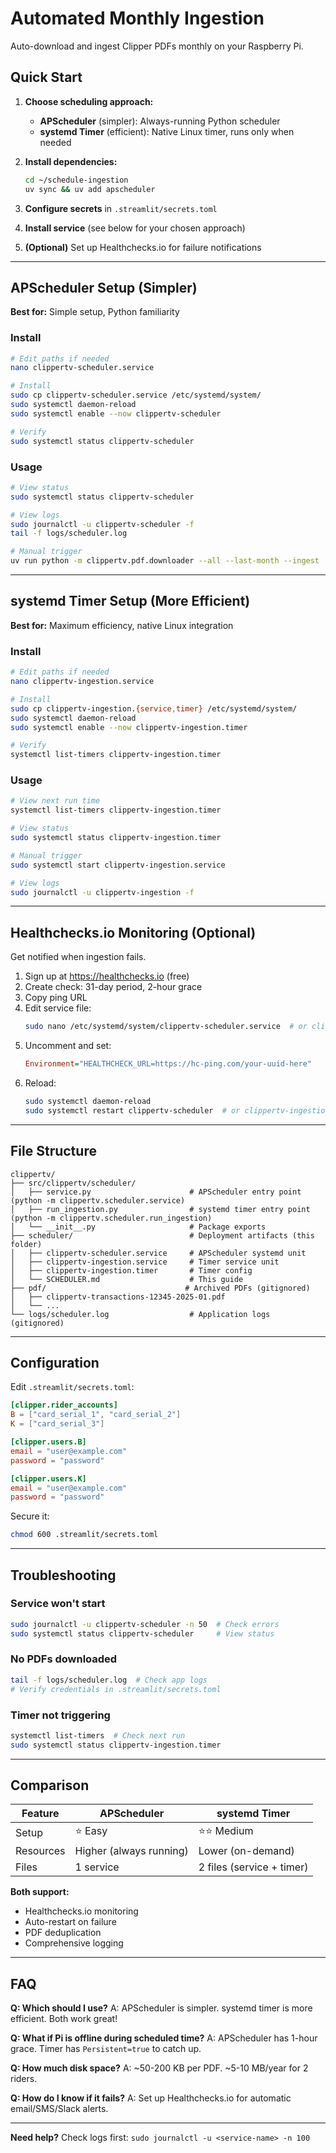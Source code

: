 # Automated Monthly Ingestion

Auto-download and ingest Clipper PDFs monthly on your Raspberry Pi.

## Quick Start

1. **Choose scheduling approach:**
   - **APScheduler** (simpler): Always-running Python scheduler
   - **systemd Timer** (efficient): Native Linux timer, runs only when needed

2. **Install dependencies:**
   ```bash
   cd ~/schedule-ingestion
   uv sync && uv add apscheduler
   ```

3. **Configure secrets** in `.streamlit/secrets.toml`

4. **Install service** (see below for your chosen approach)

5. **(Optional)** Set up Healthchecks.io for failure notifications

---

## APScheduler Setup (Simpler)

**Best for:** Simple setup, Python familiarity

### Install

```bash
# Edit paths if needed
nano clippertv-scheduler.service

# Install
sudo cp clippertv-scheduler.service /etc/systemd/system/
sudo systemctl daemon-reload
sudo systemctl enable --now clippertv-scheduler

# Verify
sudo systemctl status clippertv-scheduler
```

### Usage

```bash
# View status
sudo systemctl status clippertv-scheduler

# View logs
sudo journalctl -u clippertv-scheduler -f
tail -f logs/scheduler.log

# Manual trigger
uv run python -m clippertv.pdf.downloader --all --last-month --ingest
```

---

## systemd Timer Setup (More Efficient)

**Best for:** Maximum efficiency, native Linux integration

### Install

```bash
# Edit paths if needed
nano clippertv-ingestion.service

# Install
sudo cp clippertv-ingestion.{service,timer} /etc/systemd/system/
sudo systemctl daemon-reload
sudo systemctl enable --now clippertv-ingestion.timer

# Verify
systemctl list-timers clippertv-ingestion.timer
```

### Usage

```bash
# View next run time
systemctl list-timers clippertv-ingestion.timer

# View status
sudo systemctl status clippertv-ingestion.timer

# Manual trigger
sudo systemctl start clippertv-ingestion.service

# View logs
sudo journalctl -u clippertv-ingestion -f
```

---

## Healthchecks.io Monitoring (Optional)

Get notified when ingestion fails.

1. Sign up at https://healthchecks.io (free)
2. Create check: 31-day period, 2-hour grace
3. Copy ping URL
4. Edit service file:
   ```bash
   sudo nano /etc/systemd/system/clippertv-scheduler.service  # or clippertv-ingestion.service
   ```
5. Uncomment and set:
   ```ini
   Environment="HEALTHCHECK_URL=https://hc-ping.com/your-uuid-here"
   ```
6. Reload:
   ```bash
   sudo systemctl daemon-reload
   sudo systemctl restart clippertv-scheduler  # or clippertv-ingestion.timer
   ```

---

## File Structure

```
clippertv/
├── src/clippertv/scheduler/
│   ├── service.py                      # APScheduler entry point (python -m clippertv.scheduler.service)
│   ├── run_ingestion.py                # systemd timer entry point (python -m clippertv.scheduler.run_ingestion)
│   └── __init__.py                     # Package exports
├── scheduler/                          # Deployment artifacts (this folder)
│   ├── clippertv-scheduler.service     # APScheduler systemd unit
│   ├── clippertv-ingestion.service     # Timer service unit
│   ├── clippertv-ingestion.timer       # Timer config
│   └── SCHEDULER.md                    # This guide
├── pdf/                               # Archived PDFs (gitignored)
│   ├── clippertv-transactions-12345-2025-01.pdf
│   └── ...
└── logs/scheduler.log                  # Application logs (gitignored)
```

---

## Configuration

Edit `.streamlit/secrets.toml`:

```toml
[clipper.rider_accounts]
B = ["card_serial_1", "card_serial_2"]
K = ["card_serial_3"]

[clipper.users.B]
email = "user@example.com"
password = "password"

[clipper.users.K]
email = "user@example.com"
password = "password"
```

Secure it:
```bash
chmod 600 .streamlit/secrets.toml
```

---

## Troubleshooting

### Service won't start
```bash
sudo journalctl -u clippertv-scheduler -n 50  # Check errors
sudo systemctl status clippertv-scheduler     # View status
```

### No PDFs downloaded
```bash
tail -f logs/scheduler.log  # Check app logs
# Verify credentials in .streamlit/secrets.toml
```

### Timer not triggering
```bash
systemctl list-timers  # Check next run
sudo systemctl status clippertv-ingestion.timer
```

---

## Comparison

| Feature | APScheduler | systemd Timer |
|---------|-------------|---------------|
| Setup | ⭐ Easy | ⭐⭐ Medium |
| Resources | Higher (always running) | Lower (on-demand) |
| Files | 1 service | 2 files (service + timer) |

**Both support:**
- Healthchecks.io monitoring
- Auto-restart on failure
- PDF deduplication
- Comprehensive logging

---

## FAQ

**Q: Which should I use?**
A: APScheduler is simpler. systemd timer is more efficient. Both work great!

**Q: What if Pi is offline during scheduled time?**
A: APScheduler has 1-hour grace. Timer has `Persistent=true` to catch up.

**Q: How much disk space?**
A: ~50-200 KB per PDF. ~5-10 MB/year for 2 riders.

**Q: How do I know if it fails?**
A: Set up Healthchecks.io for automatic email/SMS/Slack alerts.

---

**Need help?** Check logs first: `sudo journalctl -u <service-name> -n 100`
